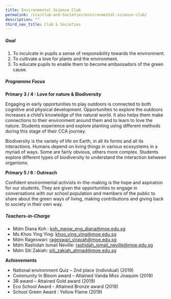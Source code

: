 ```yaml
---
title: Environmental Science Club
permalink: /cca/Club-and-Societies/environmental-science-club/
description: ""
third_nav_title: Club & Societies
---
```

##### Goal

1. To inculcate in pupils a sense of responsibility towards the environment.
2. To cultivate a love for plants and the environment.
3. To educate pupils to enable them to become ambassadors of the green cause.

##### Programme Focus

**Primary 3 / 4 : Love for nature & Biodiversity**

Engaging in early opportunities to play outdoors is connected to both cognitive and physical development. Opportunities to explore the outdoors increases a child’s knowledge of the natural world.  It also helps them make connections to their environment around them and to learn to love the nature. Students experience and explore planting using different methods during this stage of their CCA journey.

Biodiversity is the variety of life on Earth, in all its forms and all its interactions. Humans depend on living things in various ecosystems in a myriad of ways. Some are fairly obvious, others more complex. Students explore different types of biodiversity to understand the interaction between organisms.


**Primary 5 / 6 : Outreach**

Confident environmental activists in-the-making is the hope and aspiration for our students. They are given the opportunities to engage in conversations with our school population and members of the public to share about the green ways of living, making contributions and giving back to society in their own way.


##### Teachers-in-Charge

* Mdm Diana Koh : koh_meow_eng_diana@moe.edu.sg
* Ms Khoo Ying Ying: khoo_ying_ying@moe.edu.sg
* Mdm Rageswari: rageswari_virayah@moe.edu.sg
* Mdm Rashidah Ismail Neville: rashidah_ismail_neville@moe.edu.sg
* Mdm Siti Zakiah: siti_zakiah_ahmad@moe.edu.sg


**Achievements**

- National environment Quiz – 2nd place (individual) (2019)
- Community In Bloom award – Attained Vanda Miss Joaquim (2019)
- 3R award – Attained Gold award (2019)
- Eco School Award - Attained Bronze award (2019)
- School Green Award : Yellow Flame (2019)